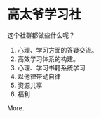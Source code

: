# 高太爷学习社

这个社群都做些什么呢？

1. 心理、学习方面的答疑交流。
2. 高效学习体系的构建。
3. 心理、学习书籍系统学习
4. 以他律带动自律
5. 资源共享
6. 福利


More..